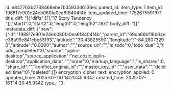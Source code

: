 id: e847763b2738468ebe7b35933d6136ec
parent_id: 
item_type: 1
item_id: 198817e901e24eb080fa0ea6f8404f4b
item_updated_time: 1752675591971
title_diff: "[{\"diffs\":[[1,\"17 Story Tendency \"]],\"start1\":0,\"start2\":0,\"length1\":0,\"length2\":18}]"
body_diff: "[]"
metadata_diff: {"new":{"id":"198817e901e24eb080fa0ea6f8404f4b","parent_id":"69da66bf18b04ec38a99e841cbe53f93","latitude":"30.43825590","longitude":"-84.28073290","altitude":"0.0000","author":"","source_url":"","is_todo":0,"todo_due":0,"todo_completed":0,"source":"joplin-desktop","source_application":"net.cozic.joplin-desktop","application_data":"","order":0,"markup_language":1,"is_shared":0,"share_id":"","conflict_original_id":"","master_key_id":"","user_data":"","deleted_time":0},"deleted":[]}
encryption_cipher_text: 
encryption_applied: 0
updated_time: 2025-07-16T14:20:45.934Z
created_time: 2025-07-16T14:20:45.934Z
type_: 13